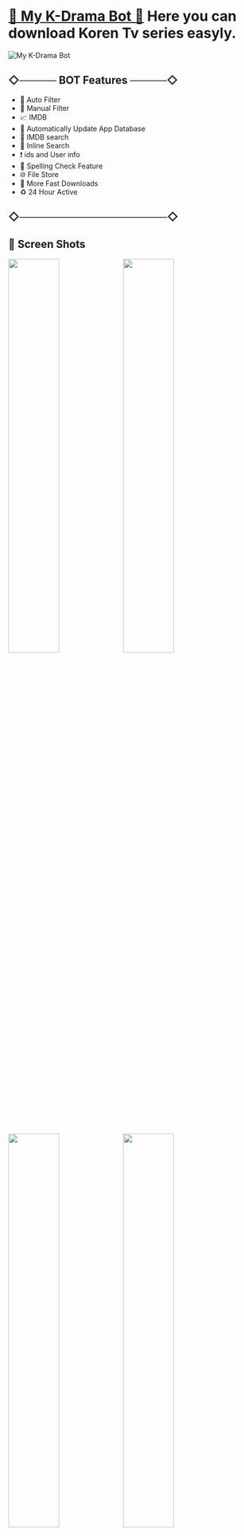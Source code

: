 # [🍿 My K-Drama Bot 🍿](https://t.me/myKdrama_bot) Here you can download Koren Tv series easyly.


![My K-Drama Bot](https://telegra.ph/file/ab4d0f4d603c5bb81ac1b.jpg)

## ◇───── BOT Features ─────◇

- 🎯 Auto Filter
- 🎲 Manual Filter
- 📈 IMDB
- 🔰 Automatically Update App Database
- 📱 IMDB search
- 🔎 Inline Search
- ❗️ ids and User info
- 💯 Spelling Check Feature
- 🌐 File Store
- 🚀 More Fast Downloads
- ♻️ 24 Hour Active

## ◇────────────────────◇
##
## 🎨 Screen Shots

<img src="https://user-images.githubusercontent.com/85282650/147603410-261108ba-0ad6-4abb-9039-b3bf9e0c2284.png" width="45%"></img> <img src="https://user-images.githubusercontent.com/85282650/147603465-c33157e8-8930-4e6e-afc6-2a59835d14a5.png" width="45%"></img> 
<img src="https://user-images.githubusercontent.com/85282650/147603665-c219f9a2-8b48-4a1d-96cc-c373d09f190e.png" width="45%"></img> <img src="https://user-images.githubusercontent.com/85282650/147603729-4b3a63fb-2b07-4c79-bfab-6a90f38aa2f1.png" width="45%"></img> 




### 💁‍♂️ How to Use This BOT

1st [Start this BOT](https://t.me/MOD_APK_ROBOT) and type the Name of Any Application to Get the MOD Version. Then Use the Arrow Keys to Select it and Click The Download Button. Then you will Receive Your MOD APK in a few moments 🙆‍♂️. The same is true for groups, but you should use one of the following Keywords when searching [within Groups](http://t.me/MOD_APK_ROBOT?startgroup=botstart) 👇

- 🔑 Keywords : app , apk , mod , /app , /apk , /mod
- 💊 Example : mod Clash of Clans


##
◇───────────────◇
# 👑 My K-Drama Bot Commands

<details><summary>Commands:</summary>
<p>
- /logs - to get the rescent errors<br>
- /stats - to get status of files in db.<br>
- /filter - add manual filters<br>
- /filters - view filters
- /connect - connect to PM.
- /disconnect - disconnect from PM
- /del - delete a filter
- /delall - delete all filters
- /deleteall - delete all index(autofilter)
- /delete - delete a specific file from index.
- /info - get user info
- /id - get tg ids.
- /imdb - fetch info from imdb.
- /users - to get list of my users and ids.
- /chats - to get list of the my chats and ids 
- /index  - to add files from a channel
- /leave  - to leave from a chat.
- /disable  -  do disable a chat.
- /enable - re-enable chat.
- /ban  - to ban a user.
- /unban  - to unban a user.
- /channel - to get list of total connected channels
- /broadcast - to broadcast a message to all Eva Maria users
- /batch - to create link for multiple posts
- /link - to create link for one post
</p>
</details>
◇───────────────◇
##

<p align="left">
<a href="https://dev.to/hirunaofficial" target="blank"><img align="center" src="https://telegra.ph/file/48bce668d442fc8c78f68.jpg" alt="hirunaofficial" height="60" width="70" /></a>
                                                <a href="https://fb.com/hirunaofficial" target="blank"><img align="center" src="https://raw.githubusercontent.com/rahuldkjain/github-profile-readme-generator/master/src/images/icons/Social/facebook.svg" alt="hirunaofficial" height="60" width="70" /></a>
<a href="https://instagram.com/hirunaofficial" target="blank"><img align="center" src="https://raw.githubusercontent.com/rahuldkjain/github-profile-readme-generator/master/src/images/icons/Social/instagram.svg" alt="hirunaofficial" height="60" width="70" /></a>
</p> 
##


◇───────────────◇

- ☘️ DᕮᐯᕮᒪOᑭᕮR : [@MalithRukshan](https://t.me/About_MalithRukshan)
- [🔥 Single Developers </>](https://t.me/SingleDevelopers) Corporation ©️

◇───────────────◇
